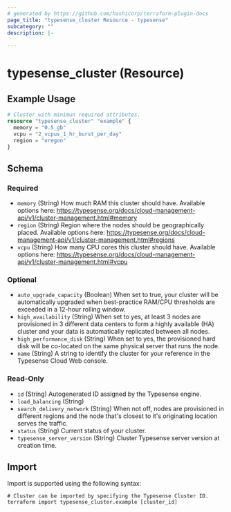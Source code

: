 ```yaml
---
# generated by https://github.com/hashicorp/terraform-plugin-docs
page_title: "typesense_cluster Resource - typesense"
subcategory: ""
description: |-
  
---
```


# typesense_cluster (Resource)



## Example Usage

```terraform
# Cluster with minimun required attributes.
resource "typesense_cluster" "example" {
  memory = "0.5_gb"
  vcpu = "2_vcpus_1_hr_burst_per_day"
  region = "oregon"
}
```

<!-- schema generated by tfplugindocs -->
## Schema

### Required

- `memory` (String) How much RAM this cluster should have. Available options here: https://typesense.org/docs/cloud-management-api/v1/cluster-management.html#memory
- `region` (String) Region where the nodes should be geographically placed. Available options here: https://typesense.org/docs/cloud-management-api/v1/cluster-management.html#regions
- `vcpu` (String) How many CPU cores this cluster should have. Available options here: https://typesense.org/docs/cloud-management-api/v1/cluster-management.html#vcpu

### Optional

- `auto_upgrade_capacity` (Boolean) When set to true, your cluster will be automatically upgraded when best-practice RAM/CPU thresholds are exceeded in a 12-hour rolling window.
- `high_availability` (String) When set to yes, at least 3 nodes are provisioned in 3 different data centers to form a highly available (HA) cluster and your data is automatically replicated between all nodes.
- `high_performance_disk` (String) When set to yes, the provisioned hard disk will be co-located on the same physical server that runs the node.
- `name` (String) A string to identify the cluster for your reference in the Typesense Cloud Web console.

### Read-Only

- `id` (String) Autogenerated ID assigned by the Typesense engine.
- `load_balancing` (String)
- `search_delivery_network` (String) When not off, nodes are provisioned in different regions and the node that's closest to it's originating location serves the traffic.
- `status` (String) Current status of your cluster.
- `typesense_server_version` (String) Cluster Typesense server version at creation time.

## Import

Import is supported using the following syntax:

```shell
# Cluster can be imported by specifying the Typesense Cluster ID.
terraform import typesense_cluster.example [cluster_id]
```
